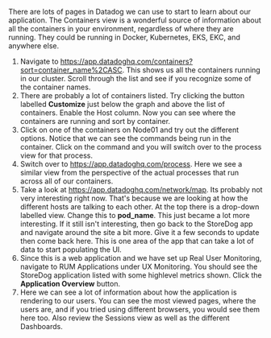 There are lots of pages in Datadog we can use to start to learn about our application. The Containers view is a wonderful source of information about all the containers in your environment, regardless of where they are running. They could be running in Docker, Kubernetes, EKS, EKC, and anywhere else. 

1.  Navigate to https://app.datadoghq.com/containers?sort=container_name%2CASC. This shows us all the containers running in our cluster. Scroll through the list and see if you recognize some of the container names. 
2.  There are probably a lot of containers listed. Try clicking the button labelled **Customize** just below the graph and above the list of containers. Enable the Host column. Now you can see where the containers are running and sort by container.
3.  Click on one of the containers on Node01 and try out the different options. Notice that we can see the commands being run in the container. Click on the command and you will switch over to the process view for that process. 
4.  Switch over to https://app.datadoghq.com/process. Here we see a similar view from the perspective of the actual processes that run across all of our containers. 
5.  Take a look at https://app.datadoghq.com/network/map. Its probably not very interesting right now. That's because we are looking at how the different hosts are talking to each other. At the top there is a drop-down labelled view. Change this to **pod_name**. This just became a lot more interesting. If it still isn't interesting, then go back to the StoreDog app and navigate around the site a bit more. Give it a few seconds to update then come back here. This is one area of the app that can take a lot of data to start populating the UI. 
6.  Since this is a web application and we have set up Real User Monitoring, navigate to RUM Applications under UX Monitoring. You should see the StoreDog application listed with some highlevel metrics shown. Click the **Application Overview** button.
7.  Here we can see a lot of information about how the application is rendering to our users. You can see the most viewed pages, where the users are, and if you tried using different browsers, you would see them here too. Also review the Sessions view as well as the different Dashboards.

